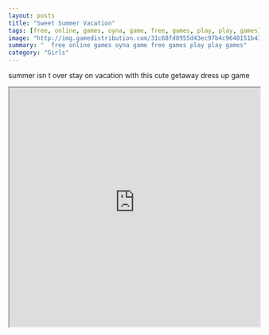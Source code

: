 ```yaml
---
layout: posts
title: "Sweet Summer Vacation"
tags: [free, online, games, oyna, game, free, games, play, play, games]
image: "http://img.gamedistribution.com/31c68fd8955d43ec97b4c9640151b43a.jpg"
summary: "  free online games oyna game free games play play games"
category: "Girls"
---
```


summer isn t over stay on vacation with this cute getaway dress up game

<iframe width="100%" height="480px;" src="http://flash.gamedistribution.com?game=31c68fd8955d43ec97b4c9640151b43a"></iframe>